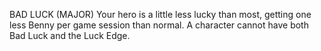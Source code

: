 BAD LUCK (MAJOR)
Your hero is a little less lucky than most, getting one less Benny per game session than normal. A character cannot have both Bad Luck and the Luck Edge.